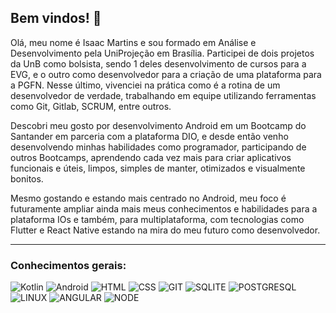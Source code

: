 ## Bem vindos! 🙏

<p> Olá, meu nome é Isaac Martins e sou formado em Análise e Desenvolvimento pela UniProjeção em Brasília. Participei de dois projetos da UnB como bolsista, sendo 1 deles desenvolvimento de cursos para a EVG, e o outro como desenvolvedor para a criação de uma plataforma para a PGFN. Nesse último, vivenciei na prática como é a rotina de um desenvolvedor de verdade, trabalhando em equipe utilizando ferramentas como Git, Gitlab, SCRUM, entre outros. </p>
<p> Descobri meu gosto por desenvolvimento Android em um Bootcamp do Santander em parceria com a plataforma DIO, e desde então venho desenvolvendo minhas habilidades como programador, participando de outros Bootcamps, aprendendo cada vez mais para criar aplicativos funcionais e úteis, limpos, simples de manter, otimizados e visualmente bonitos. </p>
<p> Mesmo gostando e estando mais centrado no Android, meu foco é futuramente ampliar ainda mais meus conhecimentos e habilidades para a plataforma IOs e também, para multiplataforma, com tecnologias como Flutter e React Native estando na mira do meu futuro como desenvolvedor. </p>

<hr>

<h3> Conhecimentos gerais: </h3>

![Kotlin](https://img.shields.io/badge/Kotlin-0095D5?&style=for-the-badge&logo=kotlin&logoColor=white)
![Android](https://img.shields.io/badge/Android-3DDC84?style=for-the-badge&logo=android&logoColor=white)
![HTML](https://img.shields.io/badge/HTML5-E34F26?style=for-the-badge&logo=html5&logoColor=white)
![CSS](https://img.shields.io/badge/CSS3-1572B6?style=for-the-badge&logo=css3&logoColor=white)
![GIT](https://img.shields.io/badge/GIT-E44C30?style=for-the-badge&logo=git&logoColor=white)
![SQLITE](https://img.shields.io/badge/SQLite-07405E?style=for-the-badge&logo=sqlite&logoColor=white)
![POSTGRESQL](https://img.shields.io/badge/PostgreSQL-316192?style=for-the-badge&logo=postgresql&logoColor=white)
![LINUX](https://img.shields.io/badge/Ubuntu-E95420?style=for-the-badge&logo=ubuntu&logoColor=white)
![ANGULAR](https://img.shields.io/badge/Angular-DD0031?style=for-the-badge&logo=angular&logoColor=white)
![NODE](https://img.shields.io/badge/Node.js-43853D?style=for-the-badge&logo=node.js&logoColor=white)

<br>

<!-- ![Anurag's GitHub stats](https://github-readme-stats.vercel.app/api?username=IsaacDev2022&show_icons=true&theme=radical) -->

<!--
**IsaacDev2022/IsaacDev2022** is a ✨ _special_ ✨ repository because its `README.md` (this file) appears on your GitHub profile.

Here are some ideas to get you started:

- 🔭 I’m currently working on ...
- 🌱 I’m currently learning ...
- 👯 I’m looking to collaborate on ...
- 🤔 I’m looking for help with ...
- 💬 Ask me about ...
- 📫 How to reach me: ...
- 😄 Pronouns: ...
- ⚡ Fun fact: ...
-->
